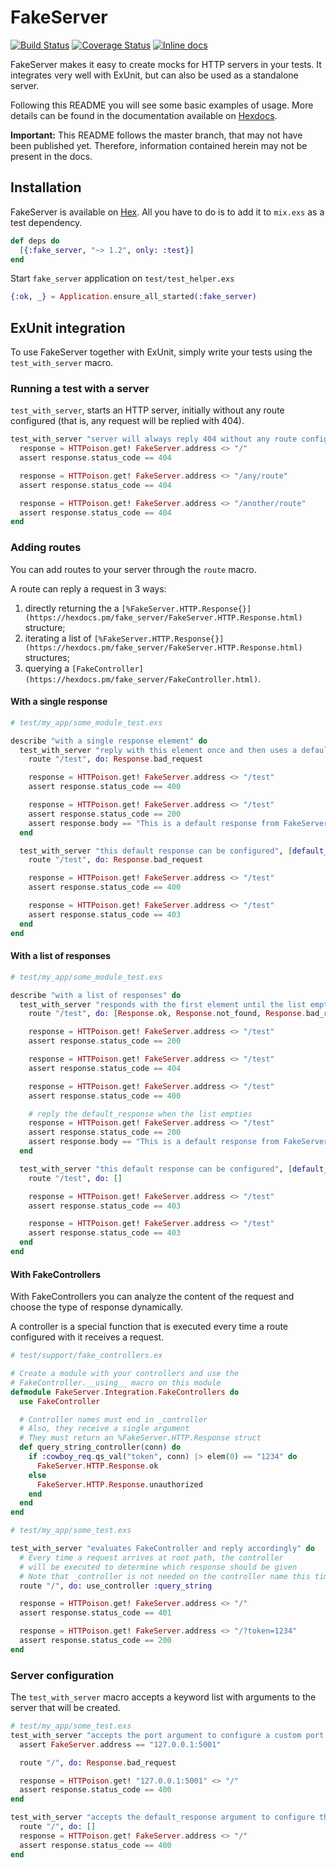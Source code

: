 # FakeServer
[![Build Status](https://travis-ci.org/bernardolins/fake_server.svg?branch=master)](https://travis-ci.org/bernardolins/fake_server)
[![Coverage Status](https://coveralls.io/repos/github/bernardolins/fake_server/badge.svg?branch=master)](https://coveralls.io/github/bernardolins/fake_server?branch=master)
[![Inline docs](http://inch-ci.org/github/bernardolins/fake_server.svg?branch=master&style=shields)](http://inch-ci.org/github/bernardolins/fake_server)

FakeServer makes it easy to create mocks for HTTP servers in your tests. It integrates very well with ExUnit, but can also be used as a standalone server.

Following this README you will see some basic examples of usage. More details can be found in the documentation available on [Hexdocs](https://hexdocs.pm/fake_server/api-reference.html).

**Important:** This README follows the master branch, that may not have been published yet. Therefore, information contained herein may not be present in the docs.

## Installation

FakeServer is available on [Hex](https://hex.pm/packages/fake_server). All you have to do is to add it to `mix.exs` as a test dependency.

```elixir
def deps do
  [{:fake_server, "~> 1.2", only: :test}]
end
```

Start `fake_server` application on `test/test_helper.exs`

```elixir
{:ok, _} = Application.ensure_all_started(:fake_server)
```

## ExUnit integration

To use FakeServer together with ExUnit, simply write your tests using the `test_with_server` macro.

### Running a test with a server
`test_with_server`, starts an HTTP server, initially without any route configured (that is, any request will be replied with 404).

```elixir
test_with_server "server will always reply 404 without any route configured", do
  response = HTTPoison.get! FakeServer.address <> "/"
  assert response.status_code == 404

  response = HTTPoison.get! FakeServer.address <> "/any/route"
  assert response.status_code == 404

  response = HTTPoison.get! FakeServer.address <> "/another/route"
  assert response.status_code == 404
end
```

### Adding routes

You can add routes to your server through the `route` macro.

A route can reply a request in 3 ways:
  1. directly returning the a `[%FakeServer.HTTP.Response{}](https://hexdocs.pm/fake_server/FakeServer.HTTP.Response.html)` structure;
  2. iterating a list of `[%FakeServer.HTTP.Response{}](https://hexdocs.pm/fake_server/FakeServer.HTTP.Response.html)` structures;
  3. querying a `[FakeController](https://hexdocs.pm/fake_server/FakeController.html)`.

#### With a single response

```elixir
# test/my_app/some_module_test.exs

describe "with a single response element" do
  test_with_server "reply with this element once and then uses a default response" do
    route "/test", do: Response.bad_request

    response = HTTPoison.get! FakeServer.address <> "/test"
    assert response.status_code == 400

    response = HTTPoison.get! FakeServer.address <> "/test"
    assert response.status_code == 200
    assert response.body == "This is a default response from FakeServer"
  end

  test_with_server "this default response can be configured", [default_response: Response.forbidden] do
    route "/test", do: Response.bad_request

    response = HTTPoison.get! FakeServer.address <> "/test"
    assert response.status_code == 400

    response = HTTPoison.get! FakeServer.address <> "/test"
    assert response.status_code == 403
  end
end
```

#### With a list of responses

```elixir
# test/my_app/some_module_test.exs

describe "with a list of responses" do
  test_with_server "responds with the first element until the list empties, and then uses a default response" do
    route "/test", do: [Response.ok, Response.not_found, Response.bad_request]

    response = HTTPoison.get! FakeServer.address <> "/test"
    assert response.status_code == 200

    response = HTTPoison.get! FakeServer.address <> "/test"
    assert response.status_code == 404

    response = HTTPoison.get! FakeServer.address <> "/test"
    assert response.status_code == 400

    # reply the default_response when the list empties
    response = HTTPoison.get! FakeServer.address <> "/test"
    assert response.status_code == 200
    assert response.body == "This is a default response from FakeServer"
  end

  test_with_server "this default response can be configured", [default_response: Response.forbidden] do
    route "/test", do: []

    response = HTTPoison.get! FakeServer.address <> "/test"
    assert response.status_code == 403

    response = HTTPoison.get! FakeServer.address <> "/test"
    assert response.status_code == 403
  end
end
```

#### With FakeControllers
With FakeControllers you can analyze the content of the request and choose the type of response dynamically.

A controller is a special function that is executed every time a route configured with it receives a request.

```elixir
# test/support/fake_controllers.ex

# Create a module with your controllers and use the
# FakeController.__using__ macro on this module
defmodule FakeServer.Integration.FakeControllers do
  use FakeController

  # Controller names must end in _controller
  # Also, they receive a single argument
  # They must return an %FakeServer.HTTP.Response struct
  def query_string_controller(conn) do
    if :cowboy_req.qs_val("token", conn) |> elem(0) == "1234" do
      FakeServer.HTTP.Response.ok
    else
      FakeServer.HTTP.Response.unauthorized
    end
  end
end

# test/my_app/some_test.exs

test_with_server "evaluates FakeController and reply accordingly" do
  # Every time a request arrives at root path, the controller
  # will be executed to determine which response should be given
  # Note that _controller is not needed on the controller name this time!
  route "/", do: use_controller :query_string

  response = HTTPoison.get! FakeServer.address <> "/"
  assert response.status_code == 401

  response = HTTPoison.get! FakeServer.address <> "/?token=1234"
  assert response.status_code == 200
end
```

### Server configuration

The `test_with_server` macro accepts a keyword list with arguments to the server that will be created.

```elixir
# test/my_app/some_test.exs
test_with_server "accepts the port argument to configure a custom port for the server", [port: 5001] do
  assert FakeServer.address == "127.0.0.1:5001"

  route "/", do: Response.bad_request

  response = HTTPoison.get! "127.0.0.1:5001" <> "/"
  assert response.status_code == 400
end

test_with_server "accepts the default_response argument to configure the server default response", [default_response: Response.bad_request] do
  route "/", do: []
  response = HTTPoison.get! FakeServer.address <> "/"
  assert response.status_code == 400
end
```
